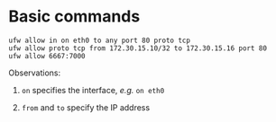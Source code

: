 Basic commands
==============

    ufw allow in on eth0 to any port 80 proto tcp
    ufw allow proto tcp from 172.30.15.10/32 to 172.30.15.16 port 80
    ufw allow 6667:7000

Observations:

1. `on` specifies the interface, _e.g._ `on eth0`

2. `from` and `to` specify the IP address

